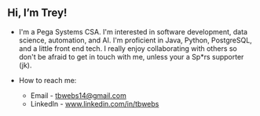 ## Hi, I’m Trey! 
- I'm a Pega Systems CSA. I'm interested in software development, data science, automation, and AI. I'm proficient in Java, Python, PostgreSQL, and a little front end tech. I really enjoy collaborating with others so don't be afraid to get in touch with me, unless your a Sp\*rs supporter (jk).

- How to reach me: 
    - Email - tbwebs14@gmail.com
    - LinkedIn - www.linkedin.com/in/tbwebs
